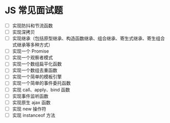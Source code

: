 # JS 常见面试题

-   [ ] 实现防抖和节流函数
-   [ ] 实现深拷贝
-   [ ] 实现继承（包括原型继承、构造函数继承、组合继承、寄生式继承、寄生组合式继承等多种方式）
-   [ ] 实现一个 Promise
-   [ ] 实现一个观察者模式
-   [ ] 实现一个数组扁平化函数
-   [ ] 实现一个数组去重函数
-   [ ] 实现一个简单的模板引擎
-   [ ] 实现一个简单的事件委托函数
-   [ ] 实现 call、apply、bind 函数
-   [ ] 实现事件监听函数
-   [ ] 实现原生 ajax 函数
-   [ ] 实现 new 操作符
-   [ ] 实现 instanceof 方法
